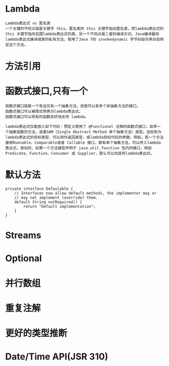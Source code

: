 # Lambda
    Lambda表达式 vs 匿名类
    一个关键的不同点就是关键字 this。匿名类的 this 关键字指向匿名类，而lambda表达式的 this 关键字指向包围lambda表达式的类。另一个不同点是二者的编译方式。Java编译器将lambda表达式编译成类的私有方法。使用了Java 7的 invokedynamic 字节码指令来动态绑定这个方法。
# 方法引用

# 函数式接口,只有一个
    函数式接口就是一个有且仅有一个抽象方法，但是可以有多个非抽象方法的接口。
    函数式接口可以被隐式转换为lambda表达式。
    函数式接口可以现有的函数友好地支持 lambda。

    lambda表达式仅能放入如下代码：预定义使用了 @Functional 注释的函数式接口，自带一个抽象函数的方法，或者SAM（Single Abstract Method 单个抽象方法）类型。这些称为lambda表达式的目标类型，可以用作返回类型，或lambda目标代码的参数。例如，若一个方法接收Runnable、Comparable或者 Callable 接口，都有单个抽象方法，可以传入lambda表达式。类似的，如果一个方法接受声明于 java.util.function 包内的接口，例如 Predicate、Function、Consumer 或 Supplier，那么可以向其传lambda表达式。
# 默认方法
    private interface Defaulable {
        // Interfaces now allow default methods, the implementer may or 
        // may not implement (override) them.
        default String notRequired() { 
            return "Default implementation"; 
        }        
    }
# Streams
# Optional
# 并行数组
# 重复注解
# 更好的类型推断
# Date/Time API(JSR 310)
